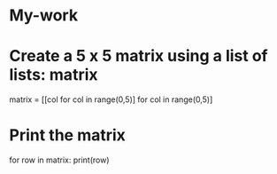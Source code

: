 # My-work
# Create a 5 x 5 matrix using a list of lists: matrix
matrix = [[col for col in range(0,5)] for col in range(0,5)]

# Print the matrix
for row in matrix:
    print(row)
